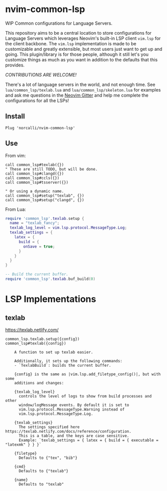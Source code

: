 # nvim-common-lsp

WIP Common configurations for Language Servers.

This repository aims to be a central location to store configurations for
Language Servers which leverages Neovim's built-in LSP client `vim.lsp` for the
client backbone. The `vim.lsp` implementation is made to be customizable and
greatly extensible, but most users just want to get up and going. This
plugin/library is for those people, although it still let's you customize
things as much as you want in addition to the defaults that this provides.

*CONTRIBUTIONS ARE WELCOME!*

There's a lot of language servers in the world, and not enough time.  See
`lua/common_lsp/texlab.lua` and `lua/common_lsp/skeleton.lua` for examples and
ask me questions in the [Neovim Gitter](https://gitter.im/neovim/neovim) and
help me complete the configurations for all the LSPs!

## Install

`Plug 'norcalli/nvim-common-lsp'`

## Use

From vim:
```vim
call common_lsp#texlab({})
" These are still TODO, but will be done.
call common_lsp#clangd({})
call common_lsp#ccls({})
call common_lsp#tsserver({})

" Or using a dynamic name.
call common_lsp#setup("texlab", {})
call common_lsp#setup("clangd", {})
```

From Lua:
```lua
require 'common_lsp'.texlab.setup {
  name = "texlab_fancy";
  texlab_log_level = vim.lsp.protocol.MessageType.Log;
  texlab_settings = {
    latex = {
	  build = {
	    onSave = true;
	  }
	}
  }
}

-- Build the current buffer.
require 'common_lsp'.texlab.buf_build(0)
```

# LSP Implementations

## texlab

https://texlab.netlify.com/

```
common_lsp.texlab.setup({config})
common_lsp#texlab({config})

	A function to set up texlab easier.

	Additionally, it sets up the following commands:
	- `TexlabBuild`: builds the current buffer.

	{config} is the same as |vim.lsp.add_filetype_config()|, but with some
	additions and changes:

	{texlab_log_level}
	  controls the level of logs to show from build processes and other
	  window/logMessage events. By default it is set to
	  vim.lsp.protocol.MessageType.Warning instead of
	  vim.lsp.protocol.MessageType.Log.

	{texlab_settings}
	  The settings specified here https://texlab.netlify.com/docs/reference/configuration.
	  This is a table, and the keys are case sensitive.
	  Example: `texlab_settings = { latex = { build = { executable = "latexmk" } } }`

	{filetype}
	  Defaults to {"tex", "bib"}

	{cmd}
	  Defaults to {"texlab"}

	{name}
	  Defaults to "texlab"
```
